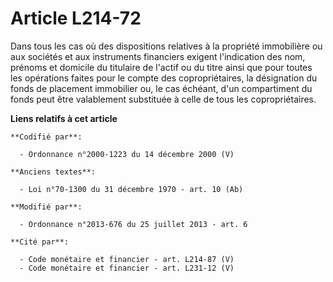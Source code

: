 # Article L214-72

Dans tous les cas où des dispositions relatives à la propriété immobilière ou aux sociétés et aux instruments financiers
exigent l'indication des nom, prénoms et domicile du titulaire de l'actif ou du titre ainsi que pour toutes les opérations
faites pour le compte des copropriétaires, la désignation du fonds de placement immobilier ou, le cas échéant, d'un
compartiment du fonds peut être valablement substituée à celle de tous les copropriétaires.

**Liens relatifs à cet article**

	**Codifié par**:

	  - Ordonnance n°2000-1223 du 14 décembre 2000 (V)

	**Anciens textes**:

	  - Loi n°70-1300 du 31 décembre 1970 - art. 10 (Ab)

	**Modifié par**:

	  - Ordonnance n°2013-676 du 25 juillet 2013 - art. 6

	**Cité par**:

	  - Code monétaire et financier - art. L214-87 (V)
	  - Code monétaire et financier - art. L231-12 (V)

